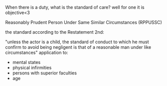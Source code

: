 When there is a duty, what is the standard of care?
well for one it is objective<3 

Reasonably
Prudent
Person
Under
Same
Similar
Circumstances
(RPPUSSC)

the standard according to the Restatement 2nd:

"unless the actor is a child, the standard of conduct to which he must confirm to avoid being negligent is that of a reasonable man under like circumstances"
 application to:
 - mental states
 - physical infirmities
 - persons with superior faculties
 - age